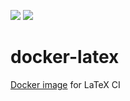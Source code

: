 [![](https://images.microbadger.com/badges/image/nnadeau/docker-latex.svg)](https://microbadger.com/images/nnadeau/docker-latex "Get your own image badge on microbadger.com")
[![](https://images.microbadger.com/badges/version/nnadeau/docker-latex.svg)](https://microbadger.com/images/nnadeau/docker-latex "Get your own version badge on microbadger.com")

# docker-latex
[Docker image](https://hub.docker.com/r/nnadeau/docker-latex/) for LaTeX CI

